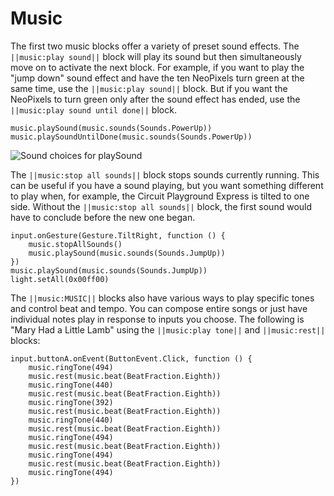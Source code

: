# Music

The first two music blocks offer a variety of preset sound effects. The `||music:play sound||` block will play its sound but then simultaneously move on to activate the next block. For example, if you want to play the "jump down" sound effect and have the ten NeoPixels turn green at the same time, use the `||music:play sound||` block. But if you want the NeoPixels to turn green only after the sound effect has ended, use the `||music:play sound until done||` block.

```cards
music.playSound(music.sounds(Sounds.PowerUp))
music.playSoundUntilDone(music.sounds(Sounds.PowerUp))
```

  


![Sound choices for playSound](/static/courses/maker/general/coding/play-sound-menu.png)

The `||music:stop all sounds||` block stops sounds currently running. This can be useful if you have a sound playing, but you want something different to play when, for example, the Circuit Playground Express is tilted to one side. Without the `||music:stop all sounds||` block, the first sound would have to conclude before the new one began.

```blocks
input.onGesture(Gesture.TiltRight, function () {
    music.stopAllSounds()
    music.playSound(music.sounds(Sounds.JumpUp))
})
music.playSound(music.sounds(Sounds.JumpUp))
light.setAll(0x00ff00)
```

The `||music:MUSIC||` blocks also have various ways to play specific tones and control beat and tempo. You can compose entire songs or just have individual notes play in response to inputs you choose. The following is "Mary Had a Little Lamb" using the `||music:play tone||` and `||music:rest||` blocks:

```blocks
input.buttonA.onEvent(ButtonEvent.Click, function () {
    music.ringTone(494)
    music.rest(music.beat(BeatFraction.Eighth))
    music.ringTone(440)
    music.rest(music.beat(BeatFraction.Eighth))
    music.ringTone(392)
    music.rest(music.beat(BeatFraction.Eighth))
    music.ringTone(440)
    music.rest(music.beat(BeatFraction.Eighth))
    music.ringTone(494)
    music.rest(music.beat(BeatFraction.Eighth))
    music.ringTone(494)
    music.rest(music.beat(BeatFraction.Eighth))
    music.ringTone(494)
})
```